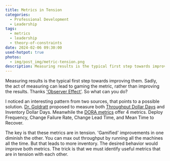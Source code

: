 ```yaml
---
title: Metrics in Tension
categories:
  - Professional Development
  - Leadership
tags:
  - metrics
  - leadership
  - theory-of-constraints
date: 2024-02-06 09:30:00
used-hotpot: true
photos: 
  - img/post_img/metric-tension.png
description: Measuring results is the typical first step towards improving them. Sadly, the act of measuring can lead to gaming the metric, rather than improving the results. So what can you do?
---
```

Measuring results is the typical first step towards improving them. Sadly, the act of measuring can lead to gaming the metric, rather than improving the results. Thanks ['Observer Effect'](https://en.wikipedia.org/wiki/Observer_effect#General_experimental_biases). So what can you do?

I noticed an interesting pattern from two sources, that points to a possible solution. [Dr. Goldratt](https://en.wikipedia.org/wiki/Eliyahu_M._Goldratt) proposed to measure both [Throughput Dollar Days](https://en.wikipedia.org/wiki/Theory_of_constraints#Finance_and_accounting) and Inventory Dollar Days. Meanwhile the [DORA metrics](https://en.wikipedia.org/wiki/Accelerate_(book)#Four_Key_Metrics) offer 4 metrics. Deploy Frequency, Change Failure Rate, Change Lead Time, and Mean Time to Recover.

The key is that these metrics are in tension. 'Gamified' improvements in one diminish the other. You can max out throughput by running all the machines all the time. But that leads to more inventory. The desired behavior would improve both metrics. The trick is that we must identify useful metrics that are in tension with each other.